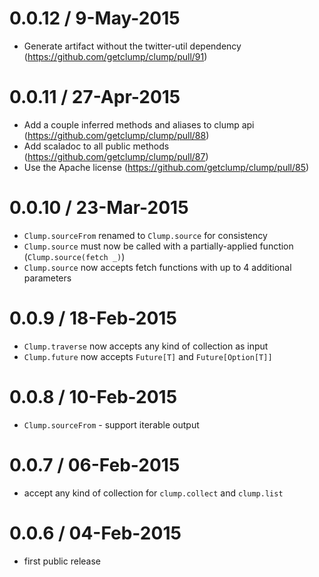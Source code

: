 # 0.0.12 / 9-May-2015

* Generate artifact without the twitter-util dependency (https://github.com/getclump/clump/pull/91)

# 0.0.11 / 27-Apr-2015

* Add a couple inferred methods and aliases to clump api (https://github.com/getclump/clump/pull/88)
* Add scaladoc to all public methods (https://github.com/getclump/clump/pull/87)
* Use the Apache license (https://github.com/getclump/clump/pull/85)

# 0.0.10 / 23-Mar-2015

* `Clump.sourceFrom` renamed to `Clump.source` for consistency
* `Clump.source` must now be called with a partially-applied function (`Clump.source(fetch _)`)
* `Clump.source` now accepts fetch functions with up to 4 additional parameters

# 0.0.9 / 18-Feb-2015

* `Clump.traverse` now accepts any kind of collection as input
* `Clump.future` now accepts `Future[T]` and `Future[Option[T]]`

# 0.0.8 / 10-Feb-2015

* `Clump.sourceFrom` - support iterable output

# 0.0.7 / 06-Feb-2015

* accept any kind of collection for `clump.collect` and `clump.list`

# 0.0.6 / 04-Feb-2015

* first public release
